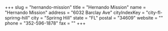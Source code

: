 +++
slug = "hernando-mission"
title = "Hernando Mission"
name = "Hernando Mission"
address = "6032 Barclay Ave"
cityIndexKey = "city-fl-sprirng-hill"
city = "Sprirng Hill"
state = "FL"
postal = "34609"
website = ""
phone = "352-596-1878"
fax = ""
+++

